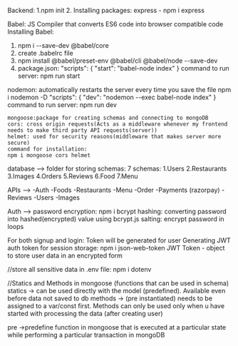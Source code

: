 Backend:
1.npm init
2. Installing packages:
   express - npm i express

   Babel: JS Compiler that converts ES6 code into browser compatible code
   Installing Babel:
   1. npm i --save-dev @babel/core
   2. create .babelrc file
   3. npm install @babel/preset-env @babel/cli @babel/node --save-dev
   4. package.json:
      "scripts": {
        "start": "babel-node index"
     }
     command to run server: npm run start

   nodemon: automatically restarts the server every time you save the file
   npm i nodemon -D
   "scripts": {
    "dev": "nodemon --exec babel-node index"
    }
    command to run server: npm run dev

    mongoose:package for creating schemas and connecting to mongoDB
    cors: cross origin requests(Acts as a middleware whenever my frontend needs to make third party API requests(server))
    helmet: used for security reasons(middleware that makes server more secure)
    command for installation:
    npm i mongoose cors helmet

database --> folder for storing schemas:
7 schemas:
1.Users
2.Restaurants
3.Images
4.Orders
5.Reviews 
6.Food
7.Menu

APIs --> 
-Auth
-Foods
-Restaurants
-Menu
-Order
-Payments (razorpay)
-Reviews
-Users
-Images

Auth -->
password encryption: npm i bcrypt
hashing: converting password into hashed(encrypted) value using bcrypt.js
salting: encrypt password in loops

For both signup and login: Token will be generated for user
Generating JWT auth token for session storage: npm i json-web-token
JWT Token - object to store user data in an encrypted form

//store all sensitive data in .env file: npm i dotenv

//Statics and Methods in mongoose (functions that can be used in schema)
statics -> can be used directly with the model (predefined). Available even before data not saved to db
methods -> (pre instantiated) needs to be assigned to a var/const first. Methods can only be used only when u have started with processing the data (after creating user)

pre ->predefine function in mongoose that is executed at a particular state while performing a particular transaction in mongoDB
